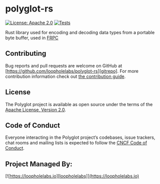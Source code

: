 # polyglot-rs

[![License: Apache 2.0](https://img.shields.io/badge/License-Apache%202.0-brightgreen.svg)](https://www.apache.org/licenses/LICENSE-2.0)
[![Tests](https://github.com/loopholelabs/polyglot-rs/actions/workflows/rust.yml/badge.svg)](https://github.com/loopholelabs/polyglot-rs/actions/workflows/rust.yml)

Rust library used for encoding and decoding data types from a portable byte buffer, used in [FRPC](https://github.com/loopholelabs/frisbee)

## Contributing

Bug reports and pull requests are welcome on GitHub at [https://github.com/loopholelabs/polyglot-rs][gitrepo]. For more
contribution information check
out [the contribution guide](https://github.com/loopholelabs/polyglot-rs/blob/master/CONTRIBUTING.md).

## License

The Polyglot project is available as open source under the terms of
the [Apache License, Version 2.0](http://www.apache.org/licenses/LICENSE-2.0).

## Code of Conduct

Everyone interacting in the Polyglot project’s codebases, issue trackers, chat rooms and mailing lists is expected to follow the [CNCF Code of Conduct](https://github.com/cncf/foundation/blob/master/code-of-conduct.md).

## Project Managed By:

[![https://loopholelabs.io][loopholelabs]](https://loopholelabs.io)

[gitrepo]: https://github.com/loopholelabs/polyglot-go
[loopholelabs]: https://cdn.loopholelabs.io/loopholelabs/LoopholeLabsLogo.svg
[loophomepage]: https://loopholelabs.io
